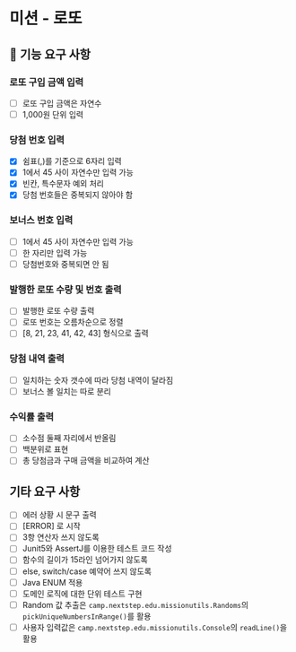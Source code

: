 # 미션 - 로또

## 🚀 기능 요구 사항

### 로또 구입 금액 입력

- [ ] 로또 구입 금액은 자연수
- [ ] 1,000원 단위 입력

### 당첨 번호 입력

- [x] 쉼표(,)를 기준으로 6자리 입력
- [x] 1에서 45 사이 자연수만 입력 가능
- [x] 빈칸, 특수문자 예외 처리
- [x] 당첨 번호들은 중복되지 않아야 함

### 보너스 번호 입력

- [ ] 1에서 45 사이 자연수만 입력 가능
- [ ] 한 자리만 입력 가능
- [ ] 당첨번호와 중복되면 안 됨

### 발행한 로또 수량 및 번호 출력

- [ ] 발행한 로또 수량 출력
- [ ] 로또 번호는 오름차순으로 정렬
- [ ] [8, 21, 23, 41, 42, 43] 형식으로 출력

### 당첨 내역 출력

- [ ] 일치하는 숫자 갯수에 따라 당첨 내역이 달라짐
- [ ] 보너스 볼 일치는 따로 분리

### 수익률 출력

- [ ] 소수점 둘째 자리에서 반올림
- [ ] 백분위로 표현
- [ ] 총 당첨금과 구매 금액을 비교하여 계산

## 기타 요구 사항

- [ ] 에러 상황 시 문구 출력
- [ ] [ERROR] 로 시작
- [ ] 3항 연산자 쓰지 않도록
- [ ] Junit5와 AssertJ를 이용한 테스트 코드 작성
- [ ] 함수의 길이가 15라인 넘어가지 않도록
- [ ] else, switch/case 예약어 쓰지 않도록
- [ ] Java ENUM 적용
- [ ] 도메인 로직에 대한 단위 테스트 구현
- [ ] Random 값 추출은 `camp.nextstep.edu.missionutils.Randoms`의 `pickUniqueNumbersInRange()`를 활용
- [ ] 사용자 입력값은 `camp.nextstep.edu.missionutils.Console`의 `readLine()`을 활용
